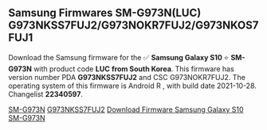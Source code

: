 <h2>Samsung Firmwares SM-G973N(LUC) G973NKSS7FUJ2/G973NOKR7FUJ2/G973NKOS7FUJ1</h2>
Download the Samsung firmware for the ✅ <strong>Samsung Galaxy S10 </strong> ⭐ <strong>SM-G973N</strong> with product code <strong>LUC</strong> <strong> from South Korea</strong>. This firmware has version number PDA <strong>G973NKSS7FUJ2</strong> and CSC G973NOKR7FUJ2. The operating system of this firmware is Android R , with build date 2021-10-28. Changelist <strong>22340597</strong>.


[SM-G973N](https://samfirm.shop/samsung/model/SM-G973N)
[G973NKSS7FUJ2](https://samfirm.shop/samsung/pda/G973NKSS7FUJ2)
[Download Firmware Samsung Galaxy S10 SM-G973N](https://samfirm.shop/samsung/firmware/470088)
